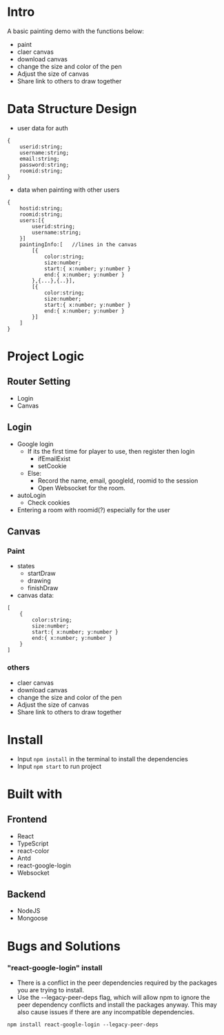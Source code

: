 # Intro
A basic painting demo with the functions below:
- paint
- claer canvas
- download canvas
- change the size and color of the pen
- Adjust the size of canvas
- Share link to others to draw together

# Data Structure Design
- user data for auth

```
{
    userid:string;
    username:string;
    email:string;
    password:string;
    roomid:string;
}
```

- data when painting with other users

```
{
    hostid:string;
    roomid:string;
    users:[{
        userid:string;
        username:string;
    }]
    paintingInfo:[   //lines in the canvas
        [{
            color:string;
            size:number;
            start:{ x:number; y:number }
            end:{ x:number; y:number }
        },{...},{..}],
        [{
            color:string;
            size:number;
            start:{ x:number; y:number }
            end:{ x:number; y:number }
        }]
    ]
}
```

# Project Logic
## Router Setting
- Login
- Canvas
## Login
- Google login
  - If its the first time for player to use, then register then login
    - ifEmailExist
    - setCookie
  - Else:
    - Record the name, email, googleId, roomid to the session
    - Open Websocket for the room.
- autoLogin
  - Check cookies
- Entering a room with roomid(?) especially for the user
## Canvas
### Paint
- states
    - startDraw
    - drawing
    - finishDraw
- canvas data:
```
[
    {
        color:string;
        size:number;
        start:{ x:number; y:number }
        end:{ x:number; y:number }
    }
]
```
### others
- claer canvas
- download canvas
- change the size and color of the pen
- Adjust the size of canvas
- Share link to others to draw together

# Install
- Input `npm install` in the terminal to install the dependencies
- Input `npm start` to run project

# Built with
## Frontend
- React
- TypeScript
- react-color
- Antd
- react-google-login
- Websocket

## Backend
- NodeJS
- Mongoose

# Bugs and Solutions
### "react-google-login" install
- There is a conflict in the peer dependencies required by the packages you are trying to install.
- Use the --legacy-peer-deps flag, which will allow npm to ignore the peer dependency conflicts and install the packages anyway. This may also cause issues if there are any incompatible dependencies.
```
npm install react-google-login --legacy-peer-deps
```

